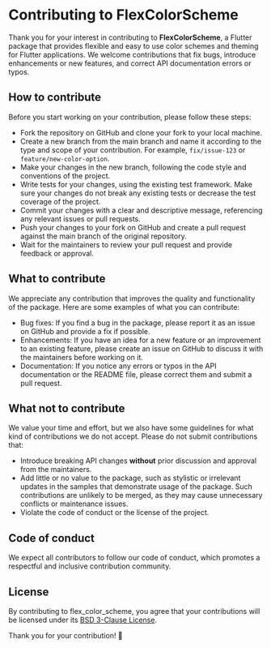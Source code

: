 # Contributing to FlexColorScheme

Thank you for your interest in contributing to **FlexColorScheme**, a Flutter package that provides flexible and easy to use color schemes and theming for Flutter applications. We welcome contributions that fix bugs, introduce enhancements or new features, and correct API documentation errors or typos.

## How to contribute

Before you start working on your contribution, please follow these steps:

- Fork the repository on GitHub and clone your fork to your local machine.
- Create a new branch from the main branch and name it according to the type and scope of your contribution. For example, `fix/issue-123` or `feature/new-color-option`.
- Make your changes in the new branch, following the code style and conventions of the project.
- Write tests for your changes, using the existing test framework. Make sure your changes do not break any existing tests or decrease the test coverage of the project.
- Commit your changes with a clear and descriptive message, referencing any relevant issues or pull requests.
- Push your changes to your fork on GitHub and create a pull request against the main branch of the original repository.
- Wait for the maintainers to review your pull request and provide feedback or approval.

## What to contribute

We appreciate any contribution that improves the quality and functionality of the package. Here are some examples of what you can contribute:

- Bug fixes: If you find a bug in the package, please report it as an issue on GitHub and provide a fix if possible.
- Enhancements: If you have an idea for a new feature or an improvement to an existing feature, please create an issue on GitHub to discuss it with the maintainers before working on it.
- Documentation: If you notice any errors or typos in the API documentation or the README file, please correct them and submit a pull request.

## What not to contribute

We value your time and effort, but we also have some guidelines for what kind of contributions we do not accept. Please do not submit contributions that:

- Introduce breaking API changes **without** prior discussion and approval from the maintainers.
- Add little or no value to the package, such as stylistic or irrelevant updates in the samples that demonstrate usage of the package. Such contributions are unlikely to be merged, as they may cause unnecessary conflicts or maintenance issues.
- Violate the code of conduct or the license of the project.

## Code of conduct

We expect all contributors to follow our code of conduct, which promotes a respectful and inclusive contribution community.

## License

By contributing to flex_color_scheme, you agree that your contributions will be licensed under its [BSD 3-Clause License](https://github.com/rydmike/flex_color_scheme/blob/master/LICENSE).

Thank you for your contribution! 🙏
